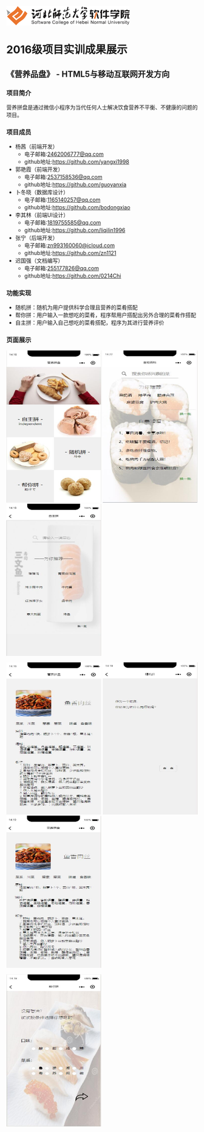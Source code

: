 <img src="../../../image/logo.png"  height="50" />

# 2016级项目实训成果展示 

## 《营养品盘》 - HTML5与移动互联网开发方向

### 项目简介

营养拼盘是通过微信小程序为当代任何人士解决饮食营养不平衡、不健康的问题的项目。

### 项目成员

- 杨茜（前端开发）
	- 电子邮箱:2462006777@qq.com
	- github地址:https://github.com/yangxi1998
- 郭艳霞（前端开发）
	- 电子邮箱:2537158536@qq.com
	- github地址:https://github.com/guoyanxia
- 卜冬晓（数据库设计）
	- 电子邮箱:1165140257@qq.com
	- github地址:https://github.com/bodongxiao
- 李其林（前端UI设计）
	- 电子邮箱:1819755585@qq.com
	- github地址:https://github.com/liqilin1996
- 张宁（后端开发）
	- 电子邮箱:zn993160060@icloud.com
	- github地址:https://github.com/zn1121
- 迟国强（文档编写）
	- 电子邮箱:255177826@qq.com
	- github地址:https://github.com/0214Chi

### 功能实现

- 随机拼：随机为用户提供科学合理且营养的菜肴搭配
- 帮你拼：用户输入一款想吃的菜肴，程序帮用户搭配出另外合理的菜肴作搭配
- 自主拼：用户输入自己想吃的菜肴搭配，程序为其进行营养评价

### 页面展示

<p>
<img src="./image/zhuye.jpg" width=250 height=400 />
<img src="./image/shiwubaike.jpg" width=250 height=400 />
<img src="./image/zizhupin.jpg" width=250 height=400 />
</p>

<p>
<img src="./image/zizhupinerjiyemian.jpg" width=250 height=400 />
<img src="./image/suijipin.jpg" width=250 height=400 />
<img src="./image/suijipinerjiyemian.jpg" width=250 height=400 />
</p>

<p>
<img src="./image/bangnipin.jpg" width=250 height=400 />
</p>


